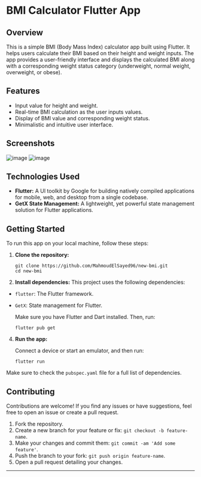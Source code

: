 # BMI Calculator Flutter App
## Overview
This is a simple BMI (Body Mass Index) calculator app built using Flutter. It helps users calculate their BMI based on their height and weight inputs. The app provides a user-friendly interface and displays the calculated BMI along with a corresponding weight status category (underweight, normal weight, overweight, or obese).
## Features
- Input value for height and weight.
- Real-time BMI calculation as the user inputs values.
- Display of BMI value and corresponding weight status.
- Minimalistic and intuitive user interface.
## Screenshots
![image](https://github.com/MahmoudElSayed96/new-bmi/assets/133010029/15bad27a-c8b1-4841-b1f2-fcad9e7e0f8d)
![image](https://github.com/MahmoudElSayed96/new-bmi/assets/133010029/ee41b182-2027-4193-bcb4-c4f400ca0ae5)

## Technologies Used
- **Flutter:** A UI toolkit by Google for building natively compiled applications for mobile, web, and desktop from a single codebase.
- **GetX State Management:** A lightweight, yet powerful state management solution for Flutter applications.
  
## Getting Started
To run this app on your local machine, follow these steps:
1. **Clone the repository:**
    ```
    git clone https://github.com/MahmoudElSayed96/new-bmi.git
    cd new-bmi
    ```
    

2. **Install dependencies:**
  This project uses the following dependencies:

- `flutter`: The Flutter framework.
- `GetX`: State management for Flutter.

   
   Make sure you have Flutter and Dart installed. Then, run:
    
    ```
    flutter pub get
    ```

4. **Run the app:**

    Connect a device or start an emulator, and then run:

    ```
    flutter run
    ```
    
Make sure to check the `pubspec.yaml` file for a full list of dependencies.

## Contributing

Contributions are welcome! If you find any issues or have suggestions, feel free to open an issue or create a pull request.

1. Fork the repository.
2. Create a new branch for your feature or fix: `git checkout -b feature-name`.
3. Make your changes and commit them: `git commit -am 'Add some feature'`.
4. Push the branch to your fork: `git push origin feature-name`.
5. Open a pull request detailing your changes.
---
